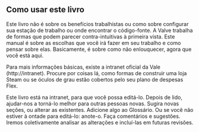 ## Como usar este livro

Este livro não é sobre os benefícios trabalhistas ou como sobre configurar sua estação de trabalho ou onde encontrar o código-fonte. A Valve trabalha de formas que podem parecer contra-intuitivas à primeira vista. Este manual é sobre as escolhas que você irá fazer em seu trabalho e como pensar sobre elas. Basicamente, é sobre como não enlouquecer, agora que você está aqui.

  Para mais informações básicas, existe a intranet oficial da Vale (http://intranet). Procure por coisas lá, como formas de construir uma loja Steam ou se óculos de grau estão cobertos pelo seu plano de despesas Flex.

  Este livro está na intranet, para que você possa editá-lo. Depois de lido, ajudar-nos a torná-lo melhor para outras pessoas novas. Sugira novas seções, ou alterar as existentes. Adicione algo ao Glossário. Ou se você não estiver à ontade para editá-lo: anote-o. Faça comentários e sugestões. Iremos coletivamente analisar as alterações e incluí-las em futuras revisões.
